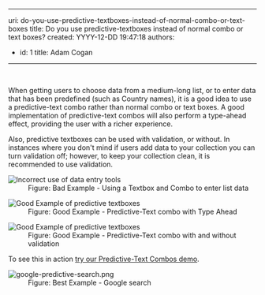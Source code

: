 

---
uri: do-you-use-predictive-textboxes-instead-of-normal-combo-or-text-boxes
title: Do you use predictive-textboxes instead of normal combo or text boxes?
created: YYYY-12-DD 19:47:18
authors:
  - id: 1
    title: Adam Cogan
---




<span class='intro'> ​<p>When getting users to choose data from a medium-long list, or to enter data that has been predefined (such as Country names), it is a good idea to use a predictive-text combo&#160;rather than normal combo or text boxes. A good implementation of predictive-text combos will also perform a type-ahead effect, providing the user with a richer experience.</p> </span>

<p>Also, predictive textboxes can be used with validation, or without. In instances where you don't mind if users add data to your collection you can turn validation off; however, to keep your collection clean, it is recommended to use validation.</p><dl class="badImage"><dt> <img src="/PublishingImages/PredTextBad.gif" alt="Incorrect use of data entry tools" /> </dt><dd> Figure&#58; Bad Example - Using a Textbox and Combo to enter list data</dd></dl><dl class="goodImage"><dt> <img src="/PublishingImages/TypeAhead.gif" alt="Good Example of predictive textboxes" data-pin-nopin="true" /> </dt><dd> Figure&#58; Good Example - Predictive-Text combo with Type Ahead</dd></dl><dl class="goodImage"><dt> <img src="/PublishingImages/PredTextValidation.gif" alt="Good Example of predictive textboxes" /> </dt><dd> Figure&#58; Good Example - Predictive-Text combo with and without validation</dd></dl><p>To see this in action <a href="https&#58;//www.ssw.com.au/Demos/PredictiveTextCombo/">try our Predictive-Text Combos demo</a>.</p><dl class="goodImage"><dt> <img src="/PublishingImages/google-predictive-search.png" alt="google-predictive-search.png" /></dt><dd> Figure&#58; Best Example - Google search ​<br></dd></dl>



